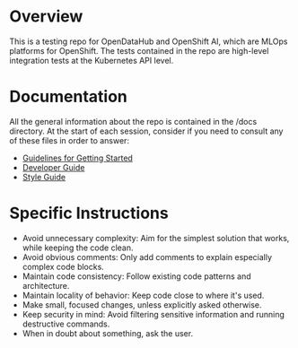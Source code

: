 # Overview
This is a testing repo for OpenDataHub and OpenShift AI, which are MLOps platforms for OpenShift.
The tests contained in the repo are high-level integration tests at the Kubernetes API level.

# Documentation
All the general information about the repo is contained in the /docs directory.
At the start of each session, consider if you need to consult any of these files in order to answer:
- [Guidelines for Getting Started](./docs/GETTING_STARTED.md)
- [Developer Guide](./docs/DEVELOPER_GUIDE.md)
- [Style Guide](./docs/STYLE_GUIDE.md)

# Specific Instructions
- Avoid unnecessary complexity: Aim for the simplest solution that works, while keeping the code clean.
- Avoid obvious comments: Only add comments to explain especially complex code blocks.
- Maintain code consistency: Follow existing code patterns and architecture.
- Maintain locality of behavior: Keep code close to where it's used.
- Make small, focused changes, unless explicitly asked otherwise.
- Keep security in mind: Avoid filtering sensitive information and running destructive commands.
- When in doubt about something, ask the user.
